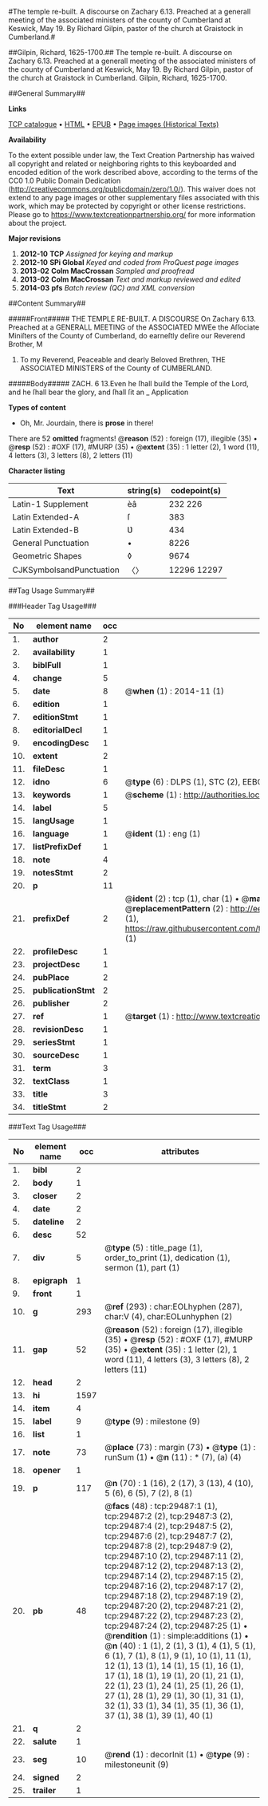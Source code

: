 #The temple re-built. A discourse on Zachary 6.13. Preached at a generall meeting of the associated ministers of the county of Cumberland at Keswick, May 19. By Richard Gilpin, pastor of the church at Graistock in Cumberland.#

##Gilpin, Richard, 1625-1700.##
The temple re-built. A discourse on Zachary 6.13. Preached at a generall meeting of the associated ministers of the county of Cumberland at Keswick, May 19. By Richard Gilpin, pastor of the church at Graistock in Cumberland.
Gilpin, Richard, 1625-1700.

##General Summary##

**Links**

[TCP catalogue](http://www.ota.ox.ac.uk/tcp/)  • 
[HTML](http://tei.it.ox.ac.uk/tcp/Texts-HTML/free/A42/A42782.html)  • 
[EPUB](http://tei.it.ox.ac.uk/tcp/Texts-EPUB/free/A42/A42782.epub) • 
[Page images (Historical Texts)](https://historicaltexts.jisc.ac.uk/eebo-99825114e)

**Availability**

To the extent possible under law, the Text Creation Partnership has waived all copyright and related or neighboring rights to this keyboarded and encoded edition of the work described above, according to the terms of the CC0 1.0 Public Domain Dedication (http://creativecommons.org/publicdomain/zero/1.0/). This waiver does not extend to any page images or other supplementary files associated with this work, which may be protected by copyright or other license restrictions. Please go to https://www.textcreationpartnership.org/ for more information about the project.

**Major revisions**

1. __2012-10__ __TCP__ *Assigned for keying and markup*
1. __2012-10__ __SPi Global__ *Keyed and coded from ProQuest page images*
1. __2013-02__ __Colm MacCrossan__ *Sampled and proofread*
1. __2013-02__ __Colm MacCrossan__ *Text and markup reviewed and edited*
1. __2014-03__ __pfs__ *Batch review (QC) and XML conversion*

##Content Summary##

#####Front#####
THE TEMPLE RE-BUILT. A DISCOURSE On Zachary 6.13. Preached at a GENERALL MEETING of the ASSOCIATED MWEe the Aſſociate Miniſters of the County of Cumberland, do earneſtly deſire our Reverend Brother, M
1. To my Reverend, Peaceable and dearly Beloved Brethren, THE ASSOCIATED MINISTERS of the County of CUMBERLAND.

#####Body#####
ZACH. 6 13.Even he ſhall build the Temple of the Lord, and he ſhall bear the glory, and ſhall ſit an
    _ Application

**Types of content**

  * Oh, Mr. Jourdain, there is **prose** in there!

There are 52 **omitted** fragments! 
 @__reason__ (52) : foreign (17), illegible (35)  •  @__resp__ (52) : #OXF (17), #MURP (35)  •  @__extent__ (35) : 1 letter (2), 1 word (11), 4 letters (3), 3 letters (8), 2 letters (11)

**Character listing**


|Text|string(s)|codepoint(s)|
|---|---|---|
|Latin-1 Supplement|èâ|232 226|
|Latin Extended-A|ſ|383|
|Latin Extended-B|Ʋ|434|
|General Punctuation|•|8226|
|Geometric Shapes|◊|9674|
|CJKSymbolsandPunctuation|〈〉|12296 12297|

##Tag Usage Summary##

###Header Tag Usage###

|No|element name|occ|attributes|
|---|---|---|---|
|1.|__author__|2||
|2.|__availability__|1||
|3.|__biblFull__|1||
|4.|__change__|5||
|5.|__date__|8| @__when__ (1) : 2014-11 (1)|
|6.|__edition__|1||
|7.|__editionStmt__|1||
|8.|__editorialDecl__|1||
|9.|__encodingDesc__|1||
|10.|__extent__|2||
|11.|__fileDesc__|1||
|12.|__idno__|6| @__type__ (6) : DLPS (1), STC (2), EEBO-CITATION (1), PROQUEST (1), VID (1)|
|13.|__keywords__|1| @__scheme__ (1) : http://authorities.loc.gov/ (1)|
|14.|__label__|5||
|15.|__langUsage__|1||
|16.|__language__|1| @__ident__ (1) : eng (1)|
|17.|__listPrefixDef__|1||
|18.|__note__|4||
|19.|__notesStmt__|2||
|20.|__p__|11||
|21.|__prefixDef__|2| @__ident__ (2) : tcp (1), char (1)  •  @__matchPattern__ (2) : ([0-9\-]+):([0-9IVX]+) (1), (.+) (1)  •  @__replacementPattern__ (2) : http://eebo.chadwyck.com/downloadtiff?vid=$1&page=$2 (1), https://raw.githubusercontent.com/textcreationpartnership/Texts/master/tcpchars.xml#$1 (1)|
|22.|__profileDesc__|1||
|23.|__projectDesc__|1||
|24.|__pubPlace__|2||
|25.|__publicationStmt__|2||
|26.|__publisher__|2||
|27.|__ref__|1| @__target__ (1) : http://www.textcreationpartnership.org/docs/. (1)|
|28.|__revisionDesc__|1||
|29.|__seriesStmt__|1||
|30.|__sourceDesc__|1||
|31.|__term__|3||
|32.|__textClass__|1||
|33.|__title__|3||
|34.|__titleStmt__|2||


###Text Tag Usage###

|No|element name|occ|attributes|
|---|---|---|---|
|1.|__bibl__|2||
|2.|__body__|1||
|3.|__closer__|2||
|4.|__date__|2||
|5.|__dateline__|2||
|6.|__desc__|52||
|7.|__div__|5| @__type__ (5) : title_page (1), order_to_print (1), dedication (1), sermon (1), part (1)|
|8.|__epigraph__|1||
|9.|__front__|1||
|10.|__g__|293| @__ref__ (293) : char:EOLhyphen (287), char:V (4), char:EOLunhyphen (2)|
|11.|__gap__|52| @__reason__ (52) : foreign (17), illegible (35)  •  @__resp__ (52) : #OXF (17), #MURP (35)  •  @__extent__ (35) : 1 letter (2), 1 word (11), 4 letters (3), 3 letters (8), 2 letters (11)|
|12.|__head__|2||
|13.|__hi__|1597||
|14.|__item__|4||
|15.|__label__|9| @__type__ (9) : milestone (9)|
|16.|__list__|1||
|17.|__note__|73| @__place__ (73) : margin (73)  •  @__type__ (1) : runSum (1)  •  @__n__ (11) : * (7), (a) (4)|
|18.|__opener__|1||
|19.|__p__|117| @__n__ (70) : 1 (16), 2 (17), 3 (13), 4 (10), 5 (6), 6 (5), 7 (2), 8 (1)|
|20.|__pb__|48| @__facs__ (48) : tcp:29487:1 (1), tcp:29487:2 (2), tcp:29487:3 (2), tcp:29487:4 (2), tcp:29487:5 (2), tcp:29487:6 (2), tcp:29487:7 (2), tcp:29487:8 (2), tcp:29487:9 (2), tcp:29487:10 (2), tcp:29487:11 (2), tcp:29487:12 (2), tcp:29487:13 (2), tcp:29487:14 (2), tcp:29487:15 (2), tcp:29487:16 (2), tcp:29487:17 (2), tcp:29487:18 (2), tcp:29487:19 (2), tcp:29487:20 (2), tcp:29487:21 (2), tcp:29487:22 (2), tcp:29487:23 (2), tcp:29487:24 (2), tcp:29487:25 (1)  •  @__rendition__ (1) : simple:additions (1)  •  @__n__ (40) : 1 (1), 2 (1), 3 (1), 4 (1), 5 (1), 6 (1), 7 (1), 8 (1), 9 (1), 10 (1), 11 (1), 12 (1), 13 (1), 14 (1), 15 (1), 16 (1), 17 (1), 18 (1), 19 (1), 20 (1), 21 (1), 22 (1), 23 (1), 24 (1), 25 (1), 26 (1), 27 (1), 28 (1), 29 (1), 30 (1), 31 (1), 32 (1), 33 (1), 34 (1), 35 (1), 36 (1), 37 (1), 38 (1), 39 (1), 40 (1)|
|21.|__q__|2||
|22.|__salute__|1||
|23.|__seg__|10| @__rend__ (1) : decorInit (1)  •  @__type__ (9) : milestoneunit (9)|
|24.|__signed__|2||
|25.|__trailer__|1||
